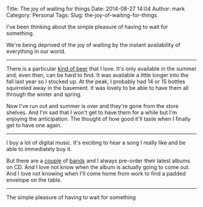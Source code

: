 Title: The joy of waiting for things
Date: 2014-08-27 14:04
Author: mark
Category: Personal
Tags: 
Slug: the-joy-of-waiting-for-things

I've been thinking about the simple pleasure of having to wait for something.

We're being deprived of the joy of waiting by the instant availability of everything in our world.

***

There is a particular [kind of beer](https://www.stbcbeer.com/black-water/creme-brulee-beer-page/) that I love. It's only available in the summer and, even then, can be hard to find. It was available a little longer into the fall last year so I stocked up. At the peak, I probably had 14 or 15 bottles squirreled away in the basement. It was lovely to be able to have them all through the winter and spring.

Now I've run out and summer is over and they're gone from the store shelves. And I'm sad that I won't get to have them for a while but I'm enjoying the anticipation. The thought of how good it'll taste when I finally get to have one again.

***

I buy a lot of digital music. It's exciting to hear a song I really like and be able to immediately buy it.

But there are a [couple](https://girlyman.com) of [bands](https://bishopallen.com) and I always pre-order their latest albums on CD. And I love not know when the album is actually going to come out. And I love not knowing when I'll come home from work to find a padded envelope on the table.

***

The simple pleasure of having to wait for something
